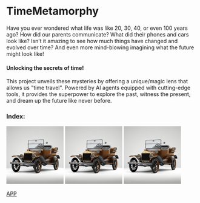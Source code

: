 # TimeMetamorphy

Have you ever wondered what life was like 20, 30, 40, or even 100 years ago? How did our parents communicate? What did their phones and cars look like? 
Isn’t it amazing to see how much things have changed and evolved over time? And even more mind-blowing imagining what the future might look like!

#### **Unlocking the secrets of time!**

This project unveils these mysteries by offering a unique/magic lens that allows us "time travel". Powered by AI agents equipped with cutting-edge tools, it provides the superpower to explore the past, witness the present, and dream up the future like never before.  

### Index:
<div style="display: flex; justify-content: center; align-items: center; gap: 20px; flex-direction: row;">
  <div>
    <img src="https://github.com/AMfeta99/NLP_LLM/blob/main/AI_Agents/Object_Evolution_Generator/car_evolution.gif" 
         alt="Past Evolution" style="width: 30%;">
        <img src="https://github.com/AMfeta99/NLP_LLM/blob/main/AI_Agents/Object_Evolution_Generator/car_evolution.gif" 
         alt="Present Evolution" style="width: 30%;">
        <img src="https://github.com/AMfeta99/NLP_LLM/blob/main/AI_Agents/Object_Evolution_Generator/car_evolution.gif" 
         alt="Future Evolution" style="width: 30%;">
  </div>
</div>





[APP](https://huggingface.co/spaces/AMfeta99/Object_Evolution_Generator)

